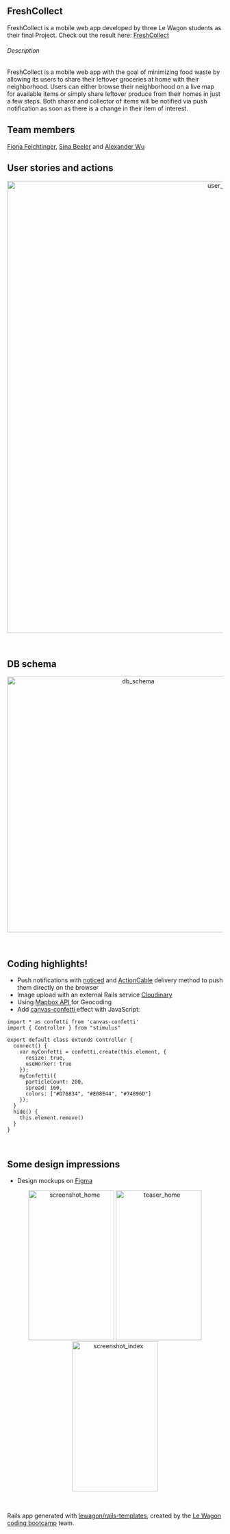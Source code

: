 ## FreshCollect

FreshCollect is a mobile web app developed by three Le Wagon students as their final Project. Check out the result here: [FreshCollect](http://www.fresh-collect.xyz)
<br>

###### Description 
FreshCollect is a mobile web app with the goal of minimizing food waste by allowing its users to share their leftover groceries at home with their neighborhood. Users can either browse their neighborhood on a live map for available items or simply share leftover produce from their homes in just a few steps. Both sharer and collector of items will be notified via push notification as soon as there is a change in their item of interest.
<br>

## Team members
[Fiona Feichtinger](https://github.com/Fiona2202), [Sina Beeler](https://github.com/sinabeeler) and [Alexander Wu](https://github.com/wu-alexander)
<br>

## User stories and actions
<p align="center">
<img width="1055" alt="user_stories_actions" src="https://user-images.githubusercontent.com/100839308/173718955-eaf7084d-14ec-40a3-94d4-2c03ddf50363.png">
</p>
<br>

## DB schema
<p align="center">
<img width="597" alt="db_schema" src="https://user-images.githubusercontent.com/100839308/173716285-71fb7985-f189-4c85-bd61-c4f50358d187.png">
</p>
<br>

## Coding highlights!
- Push notifications with [noticed](https://github.com/excid3/noticed) and [ActionCable](https://github.com/excid3/noticed/blob/master/docs/delivery_methods/action_cable.md ) delivery method to push them directly on the browser
- Image upload with an external Rails service [Cloudinary](https://cloudinary.com/documentation/rails_integration)
- Using [Mapbox API ](https://docs.mapbox.com/api/search/geocoding/) for Geocoding
- Add [canvas-confetti ](https://www.npmjs.com/package/canvas-confetti) effect with JavaScript:

```
import * as confetti from 'canvas-confetti'
import { Controller } from "stimulus"

export default class extends Controller {
  connect() {
    var myConfetti = confetti.create(this.element, {
      resize: true,
      useWorker: true
    });
    myConfetti({
      particleCount: 200,
      spread: 160,
      colors: ["#D76834", "#E08E44", "#74896D"]
    });
  }
  hide() {
    this.element.remove()
  }
}
```
<br>


## Some design impressions

- Design mockups on [Figma](https://www.figma.com/file/z9cEZ2saIKWdeEfKP1vfE4/Untitled?node-id=4%3A46)

<p align="center">
<img width="200" height="350" alt="screenshot_home" src="https://user-images.githubusercontent.com/100839308/173715135-62635484-3ec3-488c-a455-0607c1abb2c1.png">
<img width="200" height="350" alt="teaser_home" src="https://user-images.githubusercontent.com/100839308/173715540-7841cc14-7b71-477e-99e0-36fc7776d5cc.png">
<img width="200" height="350" alt="screenshot_index" src="https://user-images.githubusercontent.com/100839308/173715138-9e47b0b5-0088-427b-8218-9b288767e003.png">
</p>

<br><br>
Rails app generated with [lewagon/rails-templates](https://github.com/lewagon/rails-templates), created by the [Le Wagon coding bootcamp](https://www.lewagon.com) team.
